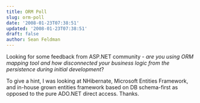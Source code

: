 ```yaml
---
title: ORM Poll
slug: orm-poll
date: '2008-01-23T07:38:51'
updated: '2008-01-23T07:38:51'
draft: false
author: Sean Feldman
---
```



Looking for some feedback from ASP.NET community - *are you using ORM mapping tool and how disconnected your business logic from the persistence during initial development*?

To give a hint, I was looking at NHibernate, Microsoft Entities Framework, and in-house grown entities framework based on DB schema-first as opposed to the pure ADO.NET direct access. Thanks.


